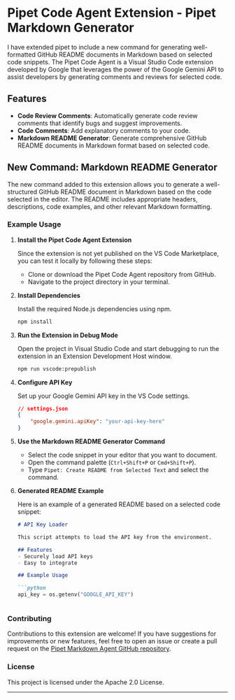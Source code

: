 # Pipet Code Agent Extension - Pipet Markdown Generator

I have extended pipet to include a new command for generating well-formatted GitHub README documents in Markdown based on selected code snippets.
The Pipet Code Agent is a Visual Studio Code extension developed by Google that leverages the power of the Google Gemini API to assist developers by generating comments and reviews for selected code. 

## Features

- **Code Review Comments**: Automatically generate code review comments that identify bugs and suggest improvements.
- **Code Comments**: Add explanatory comments to your code.
- **Markdown README Generator**: Generate comprehensive GitHub README documents in Markdown format based on selected code.

## New Command: Markdown README Generator

The new command added to this extension allows you to generate a well-structured GitHub README document in Markdown based on the code selected in the editor. The README includes appropriate headers, descriptions, code examples, and other relevant Markdown formatting.

### Example Usage

1. **Install the Pipet Code Agent Extension**

   Since the extension is not yet published on the VS Code Marketplace, you can test it locally by following these steps:

   - Clone or download the Pipet Code Agent repository from GitHub.
   - Navigate to the project directory in your terminal.

2. **Install Dependencies**

   Install the required Node.js dependencies using npm.

   ```bash
   npm install
   ```

3. **Run the Extension in Debug Mode**

   Open the project in Visual Studio Code and start debugging to run the extension in an Extension Development Host window.

   ```bash
   npm run vscode:prepublish
   ```

4. **Configure API Key**

   Set up your Google Gemini API key in the VS Code settings.

   ```json
   // settings.json
   {
       "google.gemini.apiKey": "your-api-key-here"
   }
   ```

5. **Use the Markdown README Generator Command**

   - Select the code snippet in your editor that you want to document.
   - Open the command palette (`Ctrl+Shift+P` or `Cmd+Shift+P`).
   - Type `Pipet: Create README from Selected Text` and select the command.

6. **Generated README Example**

   Here is an example of a generated README based on a selected code snippet:

   ```markdown
   # API Key Loader

   This script attempts to load the API key from the environment.

   ## Features
   - Securely load API keys
   - Easy to integrate

   ## Example Usage

   ```python
   api_key = os.getenv("GOOGLE_API_KEY")
   ```
   ```

### Contributing

Contributions to this extension are welcome! If you have suggestions for improvements or new features, feel free to open an issue or create a pull request on the [Pipet Markdown Agent GitHub repository](https://github.com/abnas7511/pipet).

### License

This project is licensed under the Apache 2.0 License.

---

